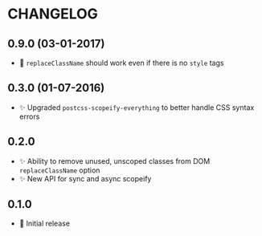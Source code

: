 CHANGELOG
=========

0.9.0 (03-01-2017)
------------------

* :bug: `replaceClassName` should work even if there is no `style` tags

0.3.0 (01-07-2016)
------------------

* :sparkles: Upgraded `postcss-scopeify-everything` to better handle CSS syntax errors

0.2.0
-----

* :sparkles: Ability to remove unused, unscoped classes from DOM `replaceClassName` option
* :sparkles: New API for sync and async scopeify

0.1.0
-----

* :rocket: Initial release
